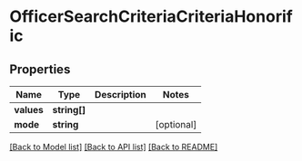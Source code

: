 # OfficerSearchCriteriaCriteriaHonorific

## Properties
Name | Type | Description | Notes
------------ | ------------- | ------------- | -------------
**values** | **string[]** |  | 
**mode** | **string** |  | [optional] 

[[Back to Model list]](../README.md#documentation-for-models) [[Back to API list]](../README.md#documentation-for-api-endpoints) [[Back to README]](../README.md)



